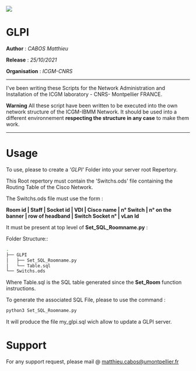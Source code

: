 ![](https://spinati.com/wp-content/uploads/2015/03/logo-cnrs.png)

# GLPI

**Author** : *CABOS Matthieu*

**Release** : *25/10/2021*

**Organisation** : *ICGM-CNRS*

______________________________________________________________________________________________________


I've been writing these Scripts for the Network Administration and Installation of the ICGM laboratory - CNRS- Montpellier FRANCE.

**Warning** All these script have been written to be executed into the own network structure of the ICGM-IBMM Network. It should be used into a different environnement **respecting the structure in any case** to make them work.

____________________________________________________________________________

# Usage

To use, please to create a *'GLPI'* Folder into your server root Repertory.

This Root repertory must contain the 'Switchs.ods' file containing the Routing Table of the Cisco Network.

The Switchs.ods file must use the form :

**Room id | Staff | Socket id | VDI | Cisco name | n° Switch | n° on the banner | row of headband | Switch Socket n° | vLan Id**

It must be present at top level of **Set_SQL_Roomname.py** :

Folder Structure::

```bash
.
├── GLPI
│   ├── Set_SQL_Roomname.py
│   └── Table.sql
└── Switchs.ods

```

Where Table.sql is the SQL table generated since the **Set_Room** function instructions.


To generate the associated SQL File, please to use the command :

```bash
python3 Set_SQL_Roomname.py
```

It will produce the file my_glpi.sql wich allow to update a GLPI server.

# Support

For any support request, please mail @ matthieu.cabos@umontpellier.fr
